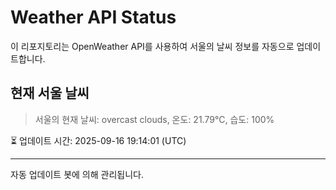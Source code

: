 
# Weather API Status

이 리포지토리는 OpenWeather API를 사용하여 서울의 날씨 정보를 자동으로 업데이트합니다.

## 현재 서울 날씨
> 서울의 현재 날씨: overcast clouds, 온도: 21.79°C, 습도: 100%

⏳ 업데이트 시간: 2025-09-16 19:14:01 (UTC)

---
자동 업데이트 봇에 의해 관리됩니다.
